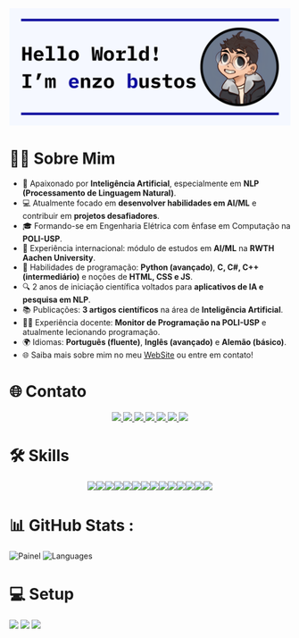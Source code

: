 <!-- Banner Image -->

<div align="center" style="width: 100%">
    <img src="images/Capa GitHub.png">
</div>

# 👋🏻 Sobre Mim  
- 🧠 Apaixonado por **Inteligência Artificial**, especialmente em **NLP (Processamento de Linguagem Natural)**.  
- 💻 Atualmente focado em **desenvolver habilidades em AI/ML** e contribuir em **projetos desafiadores**.  
- 🎓 Formando-se em Engenharia Elétrica com ênfase em Computação na **POLI-USP**.  
- 🌟 Experiência internacional: módulo de estudos em **AI/ML** na **RWTH Aachen University**.  
- 🚀 Habilidades de programação: **Python (avançado)**, **C, C#, C++ (intermediário)** e noções de **HTML, CSS e JS**.  
- 🔍 2 anos de iniciação científica voltados para **aplicativos de IA e pesquisa em NLP**.  
- 📚 Publicações: **3 artigos científicos** na área de **Inteligência Artificial**.  
- 🧑‍🏫 Experiência docente: **Monitor de Programação na POLI-USP** e atualmente lecionando programação.  
- 🌍 Idiomas: **Português (fluente)**, **Inglês (avançado)** e **Alemão (básico)**.  
- 🌐 Saiba mais sobre mim no meu [WebSite](https://enzobustos.github.io/Pessoal-Portfolio/) ou entre em contato!  

<!-- Redes Sociais -->
# 🌐 Contato

<div align="center">

<a href="mailto:enzobustos@usp.br">

<img src="https://img.shields.io/badge/Gmail-D14836?style=for-the-badge&logo=gmail&logoColor=white">

</a>

<a href="https://wa.link/e7wh2l">

<img src="https://img.shields.io/badge/WhatsApp-25D366?style=for-the-badge&logo=whatsapp&logoColor=white">

</a>

<a href="https://discord.com/users/211655235180036096">

<img src="https://img.shields.io/badge/Discord-7289DA?style=for-the-badge&logo=discord&logoColor=white">

</a>

<a href="https://www.facebook.com/EnzoBustosSilva">

<img src="https://img.shields.io/badge/Facebook-1877F2?style=for-the-badge&logo=facebook&logoColor=white">

</a>

<a href="https://github.com/EnzoBustos">

<img src="https://img.shields.io/badge/GitHub-100000?style=for-the-badge&logo=github&logoColor=white">

</a>

<a href="https://www.instagram.com/enzo_.bustos/?theme=dark">

<img src="https://img.shields.io/badge/Instagram-E4405F?style=for-the-badge&logo=instagram&logoColor=white">

</a>

<a href="https://www.linkedin.com/in/enzo-bustos/">

<img src="https://img.shields.io/badge/LinkedIn-0077B5?style=for-the-badge&logo=linkedin&logoColor=white">

</a>

</div>

# 🛠️ Skills

<div align="center">
<img src="https://img.shields.io/badge/C%23-239120?style=for-the-badge&logo=c-sharp&logoColor=white"><img src="https://img.shields.io/badge/Python-14354C?style=for-the-badge&logo=python&logoColor=white"><img src="https://img.shields.io/badge/HTML5-E34F26?style=for-the-badge&logo=html5&logoColor=white"><img src="https://img.shields.io/badge/CSS3-1572B6?style=for-the-badge&logo=css3&logoColor=white"><img src="https://img.shields.io/badge/C-00599C?style=for-the-badge&logo=c&logoColor=white"><img src="https://img.shields.io/badge/C%2B%2B-00599C?style=for-the-badge&logo=c%2B%2B&logoColor=white"><img src="https://img.shields.io/badge/Markdown-000000?style=for-the-badge&logo=markdown&logoColor=white"><img src="https://img.shields.io/badge/Microsoft_Excel-217346?style=for-the-badge&logo=microsoft-excel&logoColor=white"><img src="https://img.shields.io/badge/Microsoft_PowerPoint-B7472A?style=for-the-badge&logo=microsoft-powerpoint&logoColor=white"><img src="https://img.shields.io/badge/Microsoft_Word-2B579A?style=for-the-badge&logo=microsoft-word&logoColor=white"><img src="https://img.shields.io/badge/GIT-E44C30?style=for-the-badge&logo=git&logoColor=white"><img src="https://img.shields.io/badge/windows%20terminal-4D4D4D?style=for-the-badge&logo=windows%20terminal&logoColor=white"><img src="https://img.shields.io/badge/Visual_Studio_Code-0078D4?style=for-the-badge&logo=visual%20studio%20code&logoColor=white"><img src="https://img.shields.io/badge/Colab-F9AB00?style=for-the-badge&logo=googlecolab&color=525252">
</div>

# 📊 GitHub Stats :

![Painel](https://github-readme-stats.vercel.app/api?username=enzobustos&theme=solarized-dark&hide_border=false&include_all_commits=true&count_private=false) ![Languages](https://github-readme-stats.vercel.app/api/top-langs/?username=enzobustos&theme=solarized-dark&hide_border=false&include_all_commits=true&count_private=false&layout=compact)

# 💻 Setup

<img src="https://img.shields.io/badge/DELL-Vostro_3520-0078D6?style=for-the-badge&logo=DELL&logoColor=white">

<img src="https://img.shields.io/badge/Intel-Core_i7_12th-0071C5?style=for-the-badge&logo=intel&logoColor=white">

<img src="https://img.shields.io/badge/NVIDIA-GeForce_MX550-76B900?style=for-the-badge&logo=nvidia&logoColor=white">
